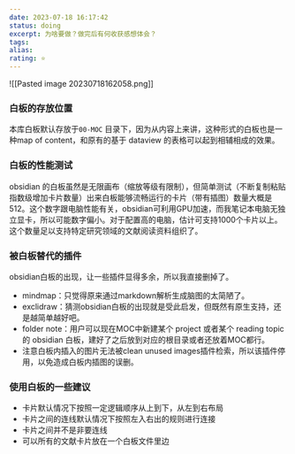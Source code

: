 ```yaml
---
date: 2023-07-18 16:17:42
status: doing
excerpt: 为啥要做？做完后有何收获感想体会？
tags: 
alias: 
rating: ⭐
---
```


![[Pasted image 20230718162058.png]]

### 白板的存放位置

本库白板默认存放于`00-MOC` 目录下，因为从内容上来讲，这种形式的白板也是一种map of content，和原有的基于 dataview 的表格可以起到相辅相成的效果。

### 白板的性能测试

obsidian 的白板虽然是无限画布（缩放等级有限制），但简单测试（不断复制粘贴指数级增加卡片数量）出来白板能够流畅运行的卡片（带有插图）数量大概是512。这个数字跟电脑性能有关，obsidian可利用GPU加速，而我笔记本电脑无独立显卡，所以可能数字偏小。对于配置高的电脑，估计可支持1000个卡片以上。这个数量足以支持特定研究领域的文献阅读资料组织了。

### 被白板替代的插件

obsidian白板的出现，让一些插件显得多余，所以我直接删掉了。

- mindmap：只觉得原来通过markdown解析生成脑图的太简陋了。
- exclidraw：猜测obsidian白板的出现就是受此启发，但既然有原生支持，还是越简单越好吧。
- folder note：用户可以现在MOC中新建某个 project 或者某个 reading topic 的 obsidian 白板，建好了之后放到对应的根目录或者还放着MOC都行。
- 注意白板内插入的图片无法被clean unused images插件检索，所以该插件停用，以免造成白板内插图的误删。


### 使用白板的一些建议

- 卡片默认情况下按照一定逻辑顺序从上到下，从左到右布局
- 卡片之间的连线默认情况下按照左入右出的规则进行连接
- 卡片之间并不是非要连线
- 可以所有的文献卡片放在一个白板文件里边